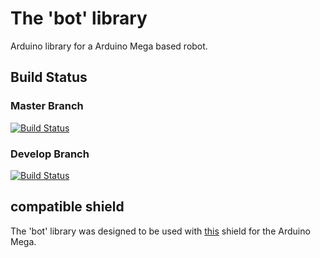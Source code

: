 # The 'bot' library
Arduino library for a Arduino Mega based robot.

## Build Status

### Master Branch
[![Build Status](https://travis-ci.org/teamonestone/bot.svg?branch=master)](https://travis-ci.org/teamonestone/bot)

### Develop Branch
[![Build Status](https://travis-ci.org/teamonestone/bot.svg?branch=develop)](https://travis-ci.org/teamonestone/bot)

## compatible shield
The 'bot' library was designed to be used with [this](https://github.com/team-onestone/ArduinoMegaShields/tree/master/DistributionBoard) shield for the Arduino Mega.
